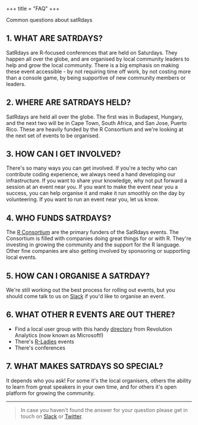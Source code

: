 +++
title = "FAQ"
+++

Common questions about satRdays

## 1. WHAT ARE SATRDAYS?
SatRdays are R-focused conferences that are held on Saturdays. They happen all over the globe, and are organised by local community leaders to help and grow the local community. There is a big emphasis on making these event accessible - by not requiring time off work, by not costing more than a console game, by being supportive of new community members or leaders.

## 2. WHERE ARE SATRDAYS HELD?
SatRdays are held all over the globe. The first was in Budapest, Hungary, and the next two will be in Cape Town, South Africa, and San Jose, Puerto Rico. These are heavily funded by the R Consortium and we're looking at the next set of events to be organised.

## 3. HOW CAN I GET INVOLVED?
There's so many ways you can get involved. If you're a techy who can contribute coding experience, we always need a hand developing our infrastructure. If you want to share your knowledge, why not put forward a session at an event near you. If you want to make the event near you a success, you can help organise it and make it run smoothly on the day by volunteering. If you want to run an event near you, let us know.

## 4. WHO FUNDS SATRDAYS?
The [R Consortium](https://r-consortium.org) are the primary funders of the SatRdays events. The Consortium is filled with companies doing great things for or with R. They're investing in growing the community and the support for the R language. Other fine companies are also getting involved by sponsoring or supporting local events.

## 5. HOW CAN I ORGANISE A SATRDAY?
We're still working out the best process for rolling out events, but you should come talk to us on [Slack](http://slack.satrdays.org) if you'd like to organise an event.

## 6. WHAT OTHER R EVENTS ARE OUT THERE?
- Find a local user group with this handy [directory](http://blog.revolutionanalytics.com/local-r-groups.html) from Revolution Analytics (now known as Microsoft!)
- There's [R-Ladies](https://rladies.org/) events
- There's conferences

## 7. WHAT MAKES SATRDAYS SO SPECIAL?
It depends who you ask! For some it's the local organisers, others the ability to learn from great speakers in your own time, and for others it's open platform for growing the community.

---

> In case you haven't found the answer for your question please get in touch on [Slack](http://slack.satrdays.org) or [Twitter](https://twitter.com/satrdays_org).
